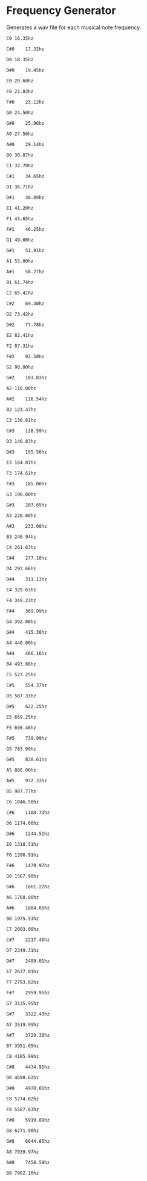 # Frequency Generator

Generates a wav file for each musical note frequency.

`C0	16.35hz`

`C#0	17.32hz`

`D0	18.35hz`

`D#0	19.45hz`

`E0	20.60hz`

`F0	21.83hz`

`F#0	23.12hz`

`G0	24.50hz`

`G#0	25.96hz`

`A0	27.50hz`

`A#0	29.14hz`

`B0	30.87hz`

`C1	32.70hz`

`C#1	34.65hz`

`D1	36.71hz`

`D#1	38.89hz`

`E1	41.20hz`

`F1	43.65hz`

`F#1	46.25hz`

`G1	49.00hz`

`G#1	51.91hz`

`A1	55.00hz`

`A#1	58.27hz`

`B1	61.74hz`

`C2	65.41hz`

`C#2	69.30hz`

`D2	73.42hz`

`D#2	77.78hz`

`E2	82.41hz`

`F2	87.31hz`

`F#2	92.50hz`

`G2	98.00hz`

`G#2	103.83hz`

`A2	110.00hz`

`A#2	116.54hz`

`B2	123.47hz`

`C3	130.81hz`

`C#3	138.59hz`

`D3	146.83hz`

`D#3	155.56hz`

`E3	164.81hz`

`F3	174.61hz`

`F#3	185.00hz`

`G3	196.00hz`

`G#3	207.65hz`

`A3	220.00hz`

`A#3	233.08hz`

`B3	246.94hz`

`C4	261.63hz`

`C#4	277.18hz`

`D4	293.66hz`

`D#4	311.13hz`

`E4	329.63hz`

`F4	349.23hz`

`F#4	369.99hz`

`G4	392.00hz`

`G#4	415.30hz`

`A4	440.00hz`

`A#4	466.16hz`

`B4	493.88hz`

`C5	523.25hz`

`C#5	554.37hz`

`D5	587.33hz`

`D#5	622.25hz`

`E5	659.25hz`

`F5	698.46hz`

`F#5	739.99hz`

`G5	783.99hz`

`G#5	830.61hz`

`A5	880.00hz`

`A#5	932.33hz`

`B5	987.77hz`

`C6	1046.50hz`

`C#6	1108.73hz`

`D6	1174.66hz`

`D#6	1244.51hz`

`E6	1318.51hz`

`F6	1396.91hz`

`F#6	1479.97hz`

`G6	1567.98hz`

`G#6	1661.22hz`

`A6	1760.00hz`

`A#6	1864.65hz`

`B6	1975.53hz`

`C7	2093.00hz`

`C#7	2217.46hz`

`D7	2349.31hz`

`D#7	2489.01hz`

`E7	2637.01hz`

`F7	2793.82hz`

`F#7	2959.95hz`

`G7	3135.95hz`

`G#7	3322.43hz`

`A7	3519.99hz`

`A#7	3729.30hz`

`B7	3951.05hz`

`C8	4185.99hz`

`C#8	4434.91hz`

`D8	4698.62hz`

`D#8	4978.01hz`

`E8	5274.02hz`

`F8	5587.63hz`

`F#8	5919.89hz`

`G8	6271.90hz`

`G#8	6644.85hz`

`A8	7039.97hz`

`A#8	7458.59hz`

`B8	7902.10hz`
